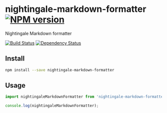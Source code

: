 # nightingale-markdown-formatter [![NPM version][npm-image]][npm-url]

Nightingale Markdown formatter

[![Build Status][build-status-image]][build-status-url] [![Dependency Status][daviddm-image]][daviddm-url]


## Install

```sh
npm install --save nightingale-markdown-formatter
```

## Usage

```js
import nightingaleMarkdownFormatter from 'nightingale-markdown-formatter';

console.log(nightingaleMarkdownFormatter);
```

[npm-image]: https://img.shields.io/npm/v/nightingale-markdown-formatter.svg?style=flat-square
[npm-url]: https://npmjs.org/package/nightingale-markdown-formatter
[daviddm-image]: https://david-dm.org/nightingalejs/nightingale-markdown-formatter.svg?style=flat-square
[daviddm-url]: https://david-dm.org/nightingalejs/nightingale-markdown-formatter
[build-status-image]: https://img.shields.io/circleci/project/nightingalejs/nightingale-markdown-formatter/master.svg?style=flat-square
[build-status-url]: https://circleci.com/gh/nightingalejs/nightingale-markdown-formatter
